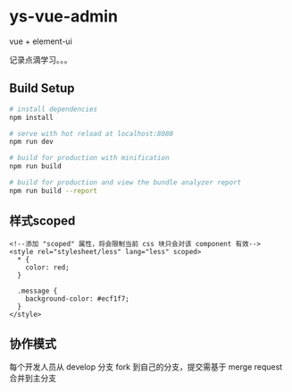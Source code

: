 # ys-vue-admin

vue + element-ui

记录点滴学习。。。

## Build Setup

``` bash
# install dependencies
npm install

# serve with hot reload at localhost:8080
npm run dev

# build for production with minification
npm run build

# build for production and view the bundle analyzer report
npm run build --report
```

## 样式scoped

```
<!--添加 "scoped" 属性，将会限制当前 css 块只会对该 component 有效-->
<style rel="stylesheet/less" lang="less" scoped>
  * {
    color: red;
  }

  .message {
    background-color: #ecf1f7;
  }
</style>

```
## 协作模式

每个开发人员从 develop 分支 fork 到自己的分支，提交需基于 merge request 合并到主分支
